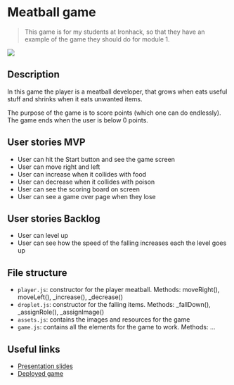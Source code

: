# Meatball game

> This game is for my students at Ironhack, so that they have an example of the game they should do for module 1.

![]('img/page.png')

## Description

In this game the player is a meatball developer, that grows when eats useful stuff and shrinks when it eats unwanted items.

The purpose of the game is to score points (which one can do endlessly). The game ends when the user is below 0 points.

## User stories MVP

- User can hit the Start button and see the game screen
- User can move right and left
- User can increase when it collides with food
- User can decrease when it collides with poison
- User can see the scoring board on screen
- User can see a game over page when they lose

## User stories Backlog

- User can level up
- User can see how the speed of the falling increases each the level goes up

## File structure

- <code>player.js</code>: constructor for the player meatball. Methods: moveRight(), moveLeft(), \_increase(), \_decrease()
- <code>droplet.js</code>: constructor for the falling items. Methods: \_fallDown(), \_assignRole(), \_assignImage()
- <code>assets.js</code>: contains the images and resources for the game
- <code>game.js</code>: contains all the elements for the game to work. Methods: ...

## Useful links

- [Presentation slides]()
- [Deployed game]()
